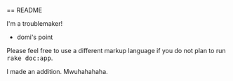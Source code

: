 == README

I'm a troublemaker!

* domi's point


Please feel free to use a different markup language if you do not plan to run
<tt>rake doc:app</tt>.

I made an addition. Mwuhahahaha.

